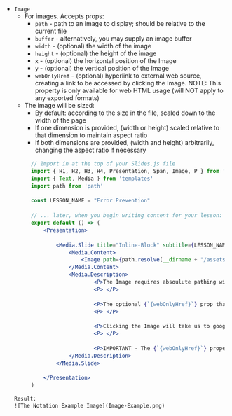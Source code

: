 * `Image`
    * For images. Accepts props:
        * `path` - path to an image to display; should be relative to the current file
        * `buffer` - alternatively, you may supply an image buffer
        * `width` - (optional) the width of the image
        * `height` - (optional) the height of the image
        * `x` - (optional) the horizontal position of the Image
        * `y` - (optional) the vertical position of the Image
        * `webOnlyHref` - (optional) hyperlink to external web source, creating a link to be accessed by clicking the Image. NOTE: This property is only available for web HTML usage (will NOT apply to any exported formats)
    * The image will be sized:
        * By default: according to the size in the file, scaled down to the width of the page
        * If one dimension is provided, (width or height) scaled relative to that dimension to maintain aspect ratio
        * If both dimensions are provided, (width and height) arbitrarily, changing the aspect ratio if necessary 
      ```jsx
        // Import in at the top of your Slides.js file
        import { H1, H2, H3, H4, Presentation, Span, Image, P } from 'lib/components'
        import { Text, Media } from 'templates'
        import path from 'path'

        const LESSON_NAME = "Error Prevention"

        // ... later, when you begin writing content for your lesson:
        export default () => (
            <Presentation>

                <Media.Slide title="Inline-Block" subtitle={LESSON_NAME} icon="book">
                    <Media.Content>
                        <Image path={path.resolve(__dirname + "/assets/block.png")} webOnlyHref={"https://www.google.org/"}/>
                    </Media.Content>
                    <Media.Description>
                            <P>The Image requires absoulute pathing with the format seen above - remember to import path at the top of your slide.js file</P>
                            <P> </P>

                            <P>The optional {`{webOnlyHref}`} prop that you see in the Image tag above allow us to make the Image a clickable link to the hyperlink provided</P>
                            <P> </P>

                            <P>Clicking the Image will take us to google!</P>
                            <P> </P>

                            <P>IMPORTANT - The {`{webOnlyHref}`} property will only be available in HTML online format (Not in PPT, DOCX, etc.)</P>
                    </Media.Description>
                </Media.Slide>

            </Presentation>
        )
    ``` 
    Result: 
    ![The Notation Example Image](Image-Example.png)